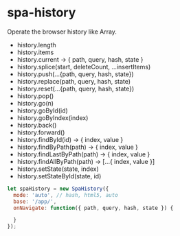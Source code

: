# spa-history

Operate the browser history like Array.

- history.length
- history.items
- history.current -> { path, query, hash, state }
- history.splice(start, deleteCount, ...insertItems)
- history.push(...{path, query, hash, state})
- history.replace(path, query, hash, state)
- history.reset(...{path, query, hash, state})
- history.pop()
- history.go(n)
- history.goById(id)
- history.goByIndex(index)
- history.back()
- history.forward()
- history.findById(id) -> { index, value }
- history.findByPath(path) -> { index, value }
- history.findLastByPath(path) -> { index, value }
- history.findAllByPath(path) -> [...{ index, value }]
- history.setState(state, index)
- history.setStateById(state, id)


```js
let spaHistory = new SpaHistory({
  mode: 'auto', // hash, html5, auto
  base: '/app/',
  onNavigate: function({ path, query, hash, state }) {

  }
});
```
